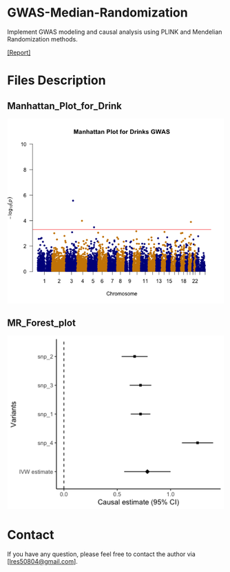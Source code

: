 # GWAS-Median-Randomization
Implement GWAS modeling and causal analysis using PLINK and Mendelian Randomization methods.

[[Report]](https://drive.google.com/file/d/1nmbZndjXrh9sRGtSuaGiwhGNufX-FV-D/view?usp=sharing)

# Files Description

## Manhattan_Plot_for_Drink
<img src="Figures/Manhattan_Plot_for_Drink.png" width="700"/>

## MR_Forest_plot
<img src="Figures/MR_Forest.png" width="700"/> 

# Contact

If you have any question, please feel free to contact the author via [lres50804@gmail.com].
